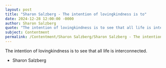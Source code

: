 ```yaml
---
layout: post
title: "Sharon Salzberg - The intention of lovingkindness is to"
date: 2024-12-28 12:00:00 -0000
author: Sharon Salzberg
quote: "The intention of lovingkindness is to see that all life is interconnected."
subject: Contentment
permalink: /Contentment/Sharon Salzberg/Sharon Salzberg - The intention of lovingkindness is to
---
```


The intention of lovingkindness is to see that all life is interconnected.

- Sharon Salzberg
